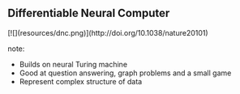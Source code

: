 ## Differentiable Neural Computer


<div>
[![](resources/dnc.png)](http://doi.org/10.1038/nature20101)
</div>

note:
- Builds on neural Turing machine
- Good at question answering, graph problems and a small game
- Represent complex structure of data
